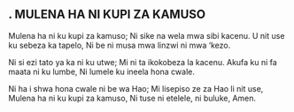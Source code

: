 ## . MULENA HA NI KUPI ZA KAMUSO

Mulena ha ni ku kupi za kamuso;
Ni sike na wela mwa sibi kacenu.
U nit use ku sebeza ka tapelo,
Ni be ni musa mwa linzwi ni mwa ‘kezo.


Ni si ezi tato ya ka ni ku utwe;
Mi ni ta ikokobeza la kacenu.
Akufa ku ni fa maata ni ku lumbe,
Ni lumele ku ineela hona cwale.


Ni ha i shwa hona cwale ni be wa Hao;
Mi lisepiso ze za Hao li nit use,
Mulena ha ni ku kupi za kamuso,
Ni tuse ni etelele, ni buluke, Amen.


